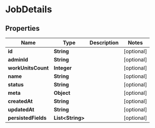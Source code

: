 
# JobDetails

## Properties
Name | Type | Description | Notes
------------ | ------------- | ------------- | -------------
**id** | **String** |  |  [optional]
**adminId** | **String** |  |  [optional]
**workUnitsCount** | **Integer** |  |  [optional]
**name** | **String** |  |  [optional]
**status** | **String** |  |  [optional]
**meta** | **Object** |  |  [optional]
**createdAt** | **String** |  |  [optional]
**updatedAt** | **String** |  |  [optional]
**persistedFields** | **List&lt;String&gt;** |  |  [optional]



